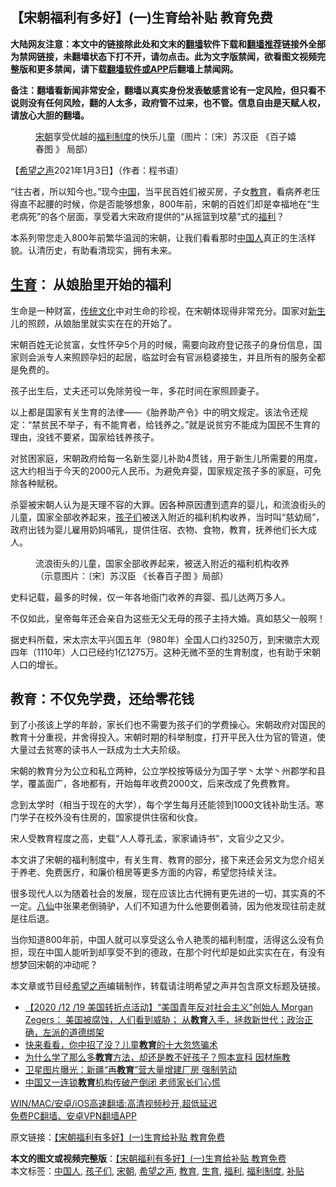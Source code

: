  <h2>【宋朝福利有多好】(一)生育给补贴 教育免费</h2> <p class="notice"><b>大陆网友注意：本文中的链接除此处和文末的<a href="https://github.com/bannedbook/fanqiang" >翻墙</a>软件下载和<a href="https://github.com/killgcd/justmysocks/blob/master/README.md">翻墙推荐</a>链接外全部为禁网链接，未翻墙状态下打不开，请勿点击。此为文字版禁闻，欲看图文视频完整版和更多禁闻，请下载<a href="https://github.com/bannedbook/fanqiang">翻墙软件或APP</a>后翻墙上禁闻网。</p><p>备注：翻墙看新闻非常安全，翻墙以真实身份发表敏感言论有一定风险，但只看不说则没有任何风险，翻的人太多，政府管不过来，也不管。信息自由是天赋人权，请放心大胆的翻墙。</b></p>  <div class="entry"> <figure> <p><figcaption><a href="https://www.bannedbook.org/bnews/tag/%E5%AE%8B%E6%9C%9D/" class="st_tag internal_tag" rel="tag" title="标签 宋朝 下的日志">宋朝</a>享受优越的<a href="https://www.bannedbook.org/bnews/tag/%E7%A6%8F%E5%88%A9%E5%88%B6%E5%BA%A6/" class="st_tag internal_tag" rel="tag" title="标签 福利制度 下的日志">福利制度</a>的快乐儿童（图片：〔宋〕苏汉臣 《百子嬉春图 》 局部）</figcaption></figure> <p>【<span class='wp_keywordlink_affiliate'><a href="https://www.soundofhope.org" title="希望之声" target="_blank">希望之声</a></span>2021年1月3日】（作者：程书语）</p> <p>“往古者，所以知今也。”现今<span class='wp_keywordlink_affiliate'><a href="https://www.bannedbook.org/" title="中国" target="_blank">中国</a></span>，当平民百姓们被买房，子女<a href="https://www.bannedbook.org/bnews/tag/%e6%95%99%e8%82%b2/" class="st_tag internal_tag" rel="tag" title="标签 教育 下的日志">教育</a>，看病养老压得直不起腰的时候，你是否能够想象，800年前，宋朝的百姓们却是幸福地在“生老病死”的各个层面，享受着大宋政府提供的“从摇篮到坟墓”式的<a href="https://www.bannedbook.org/bnews/tag/%E7%A6%8F%E5%88%A9/" class="st_tag internal_tag" rel="tag" title="标签 福利 下的日志">福利</a>？</p> <p>本系列带您走入800年前繁华温润的宋朝，让我们看看那时<a href="https://www.bannedbook.org/bnews/tag/%e4%b8%ad%e5%9b%bd%e4%ba%ba/" class="st_tag internal_tag" rel="tag" title="标签 中国人 下的日志">中国人</a>真正的生活样貌。认清历史，有助看清现实，拥有未来。</p> <h2><a href="https://www.bannedbook.org/bnews/tag/%e7%94%9f%e8%82%b2/" class="st_tag internal_tag" rel="tag" title="标签 生育 下的日志">生育</a>： 从娘胎里开始的福利</h2> <p>生命是一种财富，<span class='wp_keywordlink_affiliate'><a href="https://www.bannedbook.org/bnews/tculture/" title="传统文化" target="_blank">传统文化</a></span>中对生命的珍视，在宋朝体现得非常充分。国家对<span class='wp_keywordlink'><a href="https://www.bannedbook.org/forum2/topic1642.html" title="正见网《新生》" target="_blank">新生</a></span>儿的照顾，从娘胎里就实实在在的开始了。</p> <p>宋朝百姓无论贫富，女性怀孕5个月的时候，需要向政府登记孩子的身份信息，国家则会派专人来照顾孕妇的起居，临盆时会有官派稳婆接生，并且所有的服务全都是免费的。</p>  <p>孩子出生后，丈夫还可以免除劳役一年，多花时间在家照顾妻子。</p> <p>以上都是国家有关生育的法律——《胎养助产令》中的明文规定。该法令还规定：“禁贫民不举子，有不能育者，给钱养之。”就是说贫穷不能成为国民不生育的理由，没钱不要紧，国家给钱养孩子。</p> <p>对贫困家庭，宋朝政府给每一名新生婴儿补助4贯钱，用于新生儿所需要的用度，这大约相当于今天的2000元人民币。为避免弃婴，国家规定孩子多的家庭，可免除各种赋税。</p> <p>杀婴被宋朝人认为是天理不容的大罪。因各种原因遭到遗弃的婴儿，和流浪街头的儿童，国家全部收养起来，<a href="https://www.bannedbook.org/bnews/tag/%E5%AD%A9%E5%AD%90%E4%BB%AC/" class="st_tag internal_tag" rel="tag" title="标签 孩子们 下的日志">孩子们</a>被送入附近的福利机构收养，当时叫“慈幼局”，政府出钱为婴儿雇用奶妈哺乳，提供住宿、衣物、食物，教育，抚养他们长大成人。</p> <figure><figcaption>流浪街头的儿童，国家全部收养起来，被送入附近的福利机构收养（示意图片：〔宋〕苏汉臣 《长春百子图 》局部）</figcaption></figure> <p>史料记载，最多的时候，仅一年各地衙门收养的弃婴、孤儿达两万多人。</p>  <p>不仅如此，皇帝每年还会亲自为这些无父无母的孩子主持大婚。真如慈父一般啊！</p> <p>据史料所载，宋太宗太平兴国五年（980年）全国人口约3250万，到宋徽宗大观四年（1110年）人口已经约1亿1275万。这种无微不至的生育制度，也有助于宋朝人口的增长。</p> <h2>教育：不仅免学费，还给零花钱</h2> <p>到了小孩该上学的年龄，家长们也不需要为孩子们的学费操心。宋朝政府对国民的教育十分重视，并舍得投入。宋朝时期的科举制度，打开平民入仕为官的管道，使大量过去贫寒的读书人一跃成为士大夫阶级。</p> <p>宋朝的教育分为公立和私立两种，公立学校按等级分为国子学丶太学丶州郡学和县学，覆盖面广，各地都有，开始每年收费2000文，后来改成了免费教育。</p> <p>念到太学时（相当于现在的大学），每个学生每月还能领到1000文钱补助生活。寒门学子在校外没有住房的，国家提供住宿和伙食。</p>  <p>宋人受教育程度之高，史载“人人尊孔孟，家家诵诗书”，文盲少之又少。</p> <p>本文讲了宋朝的福利制度中，有关生育、教育的部分，接下来还会另文为您介绍关于养老、免费医疗，和廉价租房等更多方面的内容，希望您持续关注。</p> <p>很多现代人以为随着社会的发展，现在应该比古代拥有更先进的一切，其实真的不一定。<span class='wp_keywordlink'><a href="https://www.bannedbook.org/forum3/topic44.html" title="八仙得道传" target="_blank">八仙</a></span>中张果老倒骑驴，人们不知道为什么他要倒着骑，因为他发现往前走就是往后退。</p> <p>当你知道800年前，中国人就可以享受这么令人艳羡的福利制度，活得这么没有负担，现在中国人能听到却享受不到的德政，在那个时代却是如此实实在在，有没有想梦回宋朝的冲动呢？</p> <p>本文章或节目经<a href="https://www.bannedbook.org/bnews/tag/%e5%b8%8c%e6%9c%9b%e4%b9%8b%e5%a3%b0/" class="st_tag internal_tag" rel="tag" title="标签 希望之声 下的日志">希望之声</a>编辑制作，转载请注明希望之声并包含原文标题及链接。</p>  <ul class='op-related-articles' title='相关阅读'> <li><a href='https://www.bannedbook.org/bnews/bannedvideo/20210103/1460024.html' target='_blank'>【2020 /12 /19 美国转折点活动】“美国青年反对社会主义”创始人 Morgan Zegers： 美国被腐蚀，人们看到威胁； 从<b>教育</b>入手，拯救新世代；政治正确，左派的道德绑架</a></li> <li><a href='https://www.bannedbook.org/bnews/lifebaike/20210101/1458971.html' target='_blank'>快来看看，你中招了没？儿童<b>教育</b>的十大忽悠骗术</a></li> <li><a href='https://www.bannedbook.org/bnews/lifebaike/20201231/1458281.html' target='_blank'>为什么学了那么多<b>教育</b>方法，却还是教不好孩子？照本宣科 因材施教</a></li> <li><a href='https://www.bannedbook.org/bnews/ssgc/20201231/1458085.html' target='_blank'>卫星图片曝光：新疆“再<b>教育</b>”营大量增建厂房 强制劳动</a></li> <li><a href='https://www.bannedbook.org/bnews/finance/20201230/1457495.html' target='_blank'>中国又一连锁<b>教育</b>机构传破产倒闭 老师家长们心慌</a></li> </ul> <p class="texttj"> <a href="https://www.bannedbook.org/forum23/topic22702.html" target="_blank">WIN/MAC/安卓/iOS高速翻墙:高清视频秒开,超低延迟</a><br/> <a href="https://github.com/bannedbook/fanqiang/wiki/%E7%A6%81%E9%97%BB%E7%BD%91%E5%AE%89%E5%8D%93%E7%BF%BB%E5%A2%99%E6%96%B0%E9%97%BBAPP" target="_blank">免费PC翻墙、安卓VPN翻墙APP</a></p><p>原文链接：<a class="src_link"  href="https://www.soundofhope.org/post/459464" target="_blank">【宋朝福利有多好】(一)生育给补贴 教育免费</a></p><a name='sharetosocial'></a>       <div><b>本文的图文或视频完整版</b>：<a href='https://www.bannedbook.org/bnews/comments/20210103/1460278.html'>【宋朝福利有多好】(一)生育给补贴 教育免费</a></div>  </div><!--END ENTRY--> <div class="postfooter"> <div>本文标签：<a href="https://www.bannedbook.org/bnews/tag/%e4%b8%ad%e5%9b%bd%e4%ba%ba/" rel="tag">中国人</a>, <a href="https://www.bannedbook.org/bnews/tag/%E5%AD%A9%E5%AD%90%E4%BB%AC/" rel="tag">孩子们</a>, <a href="https://www.bannedbook.org/bnews/tag/%E5%AE%8B%E6%9C%9D/" rel="tag">宋朝</a>, <a href="https://www.bannedbook.org/bnews/tag/%e5%b8%8c%e6%9c%9b%e4%b9%8b%e5%a3%b0/" rel="tag">希望之声</a>, <a href="https://www.bannedbook.org/bnews/tag/%e6%95%99%e8%82%b2/" rel="tag">教育</a>, <a href="https://www.bannedbook.org/bnews/tag/%e7%94%9f%e8%82%b2/" rel="tag">生育</a>, <a href="https://www.bannedbook.org/bnews/tag/%E7%A6%8F%E5%88%A9/" rel="tag">福利</a>, <a href="https://www.bannedbook.org/bnews/tag/%E7%A6%8F%E5%88%A9%E5%88%B6%E5%BA%A6/" rel="tag">福利制度</a>, <a href="https://www.bannedbook.org/bnews/tag/%E8%A1%A5%E8%B4%B4/" rel="tag">补贴</a></div>  </div><!--END POSTFOOTER--> 